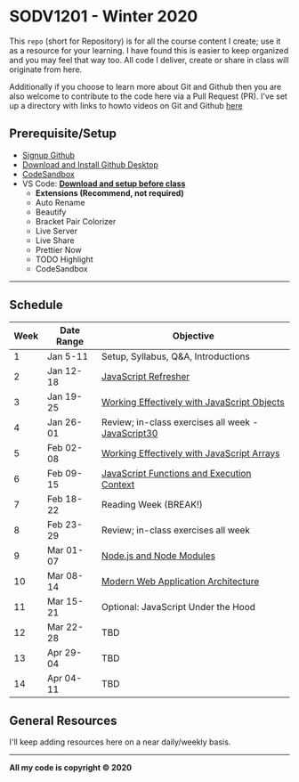 # SODV1201 - Winter 2020

This `repo` (short for Repository) is for all the course content I create; use it as a resource for your learning. I have found this is easier to keep organized and you may feel that way too. All code I deliver, create or share in class will originate from here.

Additionally if you choose to learn more about Git and Github then you are also welcome to contribute to the code here via a Pull Request (PR). I've set up a directory with links to howto videos on Git and Github [here](/master-resources/github)

## Prerequisite/Setup

* [Signup Github](https://github.com/)
* [Download and Install Github Desktop](https://desktop.github.com/)
* [CodeSandbox](https://codesandbox.io/)
* VS Code: [__Download and setup before class__](https://code.visualstudio.com/Download)
  * __Extensions (Recommend, not required)__
  * Auto Rename
  * Beautify
  * Bracket Pair Colorizer
  * Live Server
  * Live Share
  * Prettier Now
  * TODO Highlight
  * CodeSandbox

---

## Schedule

| Week | Date Range | Objective |
| ---------------- | ---------------- | ---------------- |
| 1 | Jan 5-11 | Setup, Syllabus, Q&A, Introductions
| 2 | Jan 12-18 | [JavaScript Refresher](./Refresher)
| 3 | Jan 19-25 | [Working Effectively with JavaScript Objects](./Objects)
| 4 | Jan 26-01 | Review; in-class exercises all week - [JavaScript30](https://javascript30.com/)
| 5 | Feb 02-08 | [Working Effectively with JavaScript Arrays](./Arrays)
| 6 | Feb 09-15 | [JavaScript Functions and Execution Context](./Functions)
| 7 | Feb 18-22 | Reading Week (BREAK!)
| 8 | Feb 23-29 | Review; in-class exercises all week
| 9 | Mar 01-07 | [Node.js and Node Modules](./Node)
| 10 | Mar 08-14 | [Modern Web Application Architecture](./WebApp)
| 11 | Mar 15-21 | Optional: JavaScript Under the Hood
| 12 | Mar 22-28 | TBD
| 13 | Apr 29-04 | TBD
| 14 | Apr 04-11 | TBD

## General Resources

I'll keep adding resources here on a near daily/weekly basis.

---

__All my code is copyright &#169; 2020__
